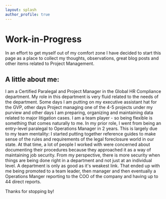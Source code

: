 ```yaml
---
layout: splash
author_profile: true
---
```


# Work-in-Progress
In an effort to get myself out of my comfort zone I have decided to start this page as a place to collect my thoughts, observations, great blog posts and other items related to Project Management. 

## A little about me:

I am a Certified Paralegal and Project Manager in the Global HR Compliance department. My role in this department is very fluid related to the needs of the department. Some days I am putting on my executive assistant hat for the GVP, other days Project managing one of the 4-5 projects under my purview and other days I am preparing, organizing and maintaining data related to major litigation cases. I am a team player - so being flexible is something that comes naturally to me. In my prior role, I went from being an entry-level paralegal to Operations Manager in 2 years. This is largely due to my team mentality: I started putting together reference guides to make sense of the rules and requirements of the legal foreclosure world in our state. At that time, a lot of people I worked with were concerned about documenting their procedures because they approached it as a way of maintaining job security. From my perspective, there is more security when things are being done right in a department and not just at an individual level. A department is only as good as it's weakest link. That ended up with me being promoted to a team leader, then manager and then eventually a Operations Manger reporting to the COO of the company and having up to 44 direct reports. 

Thanks for stopping by!

